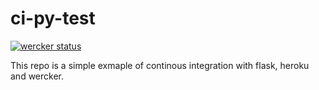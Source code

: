 # ci-py-test

[![wercker status](https://app.wercker.com/status/003aff7daf956835a41c01918091c1b0/m/master "wercker status")](https://app.wercker.com/project/bykey/003aff7daf956835a41c01918091c1b0)

This repo is a simple exmaple of continous integration with flask, heroku and wercker.
